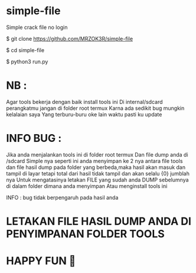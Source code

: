 # simple-file
Simple crack file no login

$ git clone https://github.com/MRZOK3R/simple-file

$ cd simple-file

$ python3 run.py

# NB :
Agar tools bekerja dengan baik install tools ini
Di internal/sdcard perangkatmu jangan di folder root termux
Karna ada sedikit bug mungkin kelalaian saya
Yang terburu-buru oke lain waktu pasti ku update

# INFO BUG :
Jika anda menjalankan tools ini di folder root termux
Dan file dump anda di /sdcard
Simple nya seperti ini 
anda menyimpan ke 2 nya 
antara file tools dan file hasil dump 
pada folder yang berbeda,maka hasil akan masuk dan tampil di layar 
tetapi total dari hasil tidak tampil 
dan akan selalu {0} jumblah nya
Untuk mengatasinya letakan FILE yang sudah anda DUMP
sebelumnya di dalam folder dimana anda menyimpan
Atau menginstall tools ini

INFO :
bug tidak berpengaruh pada hasil anda

# LETAKAN FILE HASIL DUMP ANDA DI PENYIMPANAN FOLDER TOOLS
# HAPPY FUN 🤘
